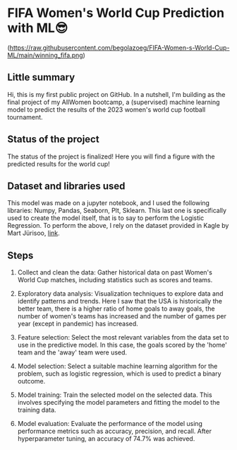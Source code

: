# FIFA Women's World Cup Prediction with ML😎
(https://raw.githubusercontent.com/begolazoeg/FIFA-Women-s-World-Cup-ML/main/winning_fifa.png)
 
## Little summary
Hi, this is my first public project on GitHub.  In a nutshell, I'm building as the final project of my AllWomen bootcamp, a (supervised) machine learning model to predict the results of the 2023 women's world cup football tournament. 

## Status of the project
The status of the project is finalized! Here you will find a figure with the predicted results for the world cup! 
 
## Dataset and libraries used
This model was made on a jupyter notebook, and I used the following libraries: Numpy, Pandas, Seaborn, Plt, Sklearn. This last one is specifically used to create the model itself, that is to say to perform the Logistic Regression. 
To perform the above, I rely on the dataset provided in Kagle by Mart Jürisoo, [link](https://www.kaggle.com/datasets/martj42/womens-international-football-results).

## Steps
1. Collect and clean the data: Gather historical data on past Women's World Cup matches, including statistics such as scores and teams.

2. Exploratory data analysis: Visualization techniques to explore data and identify patterns and trends. Here I saw that the USA is historically the better team, there is a higher ratio of home goals to away goals, the number of women's teams has increased and the number of games per year (except in pandemic) has increased.

3. Feature selection: Select the most relevant variables from the data set to use in the predictive model. In this case, the goals scored by the 'home' team and the 'away' team were used. 

4. Model selection: Select a suitable machine learning algorithm for the problem, such as logistic regression, which is used to predict a binary outcome.

5. Model training: Train the selected model on the selected data. This involves specifying the model parameters and fitting the model to the training data.

6. Model evaluation: Evaluate the performance of the model using performance metrics such as accuracy, precision, and recall. After hyperparameter tuning, an accuracy of 74.7% was achieved.
